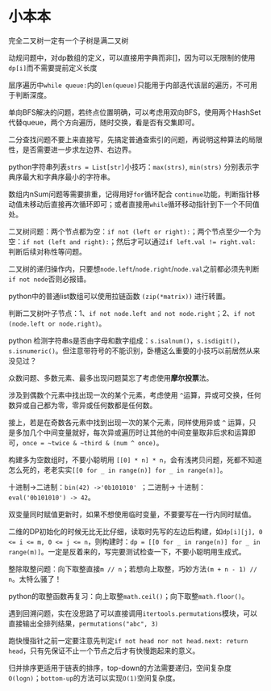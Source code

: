 # 小本本

完全二叉树一定有一个子树是满二叉树

动规问题中，对dp数组的定义，可以直接用字典而非[]，因为可以无限制的使用`dp[i]`而不需要提前定义长度

层序遍历中`while queue:`内的`len(queue)`只能用于内部迭代该层的遍历，不可用于判断深度。

单向BFS解决的问题，若终点位置明确，可以考虑用双向BFS，使用两个HashSet代替queue，两个方向遍历，随时交换，看是否有交集即可。

二分查找问题不要上来直接写，先搞定普通查索引的问题，再说明这种算法的局限性，是否需要进一步求左边界、右边界。

python字符串列表`strs = List[str]`小技巧：`max(strs)`, `min(strs)` 分别表示字典序最大和字典序最小的字符串。

数组内nSum问题等需要排重，记得用好`for`循环配合 `continue`功能，判断指针移动值未移动后直接再次循环即可；或者直接用`while`循环移动指针到下一个不同值处。

二叉树问题：两个节点都为空：`if not (left or right):`；两个节点至少一个为空：`if not (left and right):`；然后才可以通过`if left.val != right.val:`判断后续对称性等问题。

二叉树的递归操作内，只要想`node.left`/`node.right`/`node.val`之前都必须先判断`if not node`否则必报错。

python中的普通list数组可以使用拉链函数 `(zip(*matrix))` 进行转置。

判断二叉树叶子节点：1、`if not node.left and not node.right`；2、`if not  (node.left or node.right)`。

python 检测字符串s是否由字母和数字组成：`s.isalnum()`，`s.isdigit()`，`s.isnumeric()`。但注意带符号的不能识别，卧槽这么重要的小技巧以前居然从来没见过？

众数问题、多数元素、最多出现问题莫忘了考虑使用**摩尔投票**法。

涉及到偶数个元素中找出现一次的某个元素，考虑使用 `^`运算，异或可交换，任何数异或自己都为零，零异或任何数都是任何数。

接上，若是在奇数各元素中找到出现一次的某个元素，同样使用异或 `^` 运算，只是多加几个中间变量就好，每次异或遍历时让其他的中间变量取非后求和运算即可，`once = ~twice & ~third & (num ^ once)`。

构建多为空数组时，不要小聪明用 `[[0] * n] * n`，会有浅拷贝问题，死都不知道怎么死的，老老实实`[[0 for _ in range(n)] for _ in range(n)]`。

十进制->二进制：`bin(42) ->'0b101010' `；二进制-> 十进制：`eval('0b101010') -> 42`。

双变量同时赋值更新时，如果不想使用临时变量，不要要写在一行内同时赋值。

二维的DP初始化的时候无比无比仔细，读取时先写的左边后构建，如`dp[i][j], 0 <= i <= m, 0 <= j <= n`，则构建时：`dp = [[0 for _ in range(n)] for _ in range(m)]`。一定是反着来的，写完要测试检查一下，不要小聪明用生成式。

整除取整问题：向下取整直接`m // n`；若想向上取整，巧妙方法`(m + n - 1) // n`。太特么骚了！

python的取整函数再复习：向上取整`math.ceil()`；向下取整`math.floor()`。

遇到回溯问题，实在没思路了可以直接调用`itertools.permutations`模块，可以直接输出全排列结果，`permutations("abc", 3)`

跑快慢指针之前一定要注意先判定`if not head nor not head.next: return head`，只有先保证不止一个节点之后才有快慢跑起来的意义。

归并排序更适用于链表的排序，top-down的方法需要递归，空间复杂度`O(logn)`；`bottom-up`的方法可以实现`O(1)`空间复杂度。